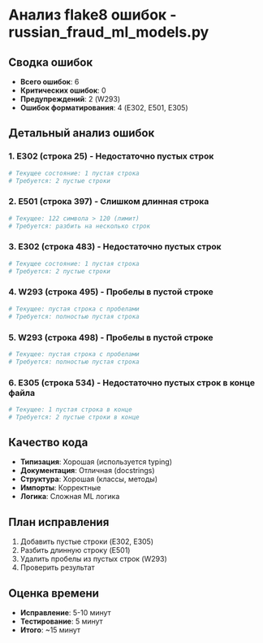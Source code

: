 # Анализ flake8 ошибок - russian_fraud_ml_models.py

## Сводка ошибок
- **Всего ошибок**: 6
- **Критических ошибок**: 0
- **Предупреждений**: 2 (W293)
- **Ошибок форматирования**: 4 (E302, E501, E305)

## Детальный анализ ошибок

### 1. E302 (строка 25) - Недостаточно пустых строк
```python
# Текущее состояние: 1 пустая строка
# Требуется: 2 пустые строки
```

### 2. E501 (строка 397) - Слишком длинная строка
```python
# Текущее: 122 символа > 120 (лимит)
# Требуется: разбить на несколько строк
```

### 3. E302 (строка 483) - Недостаточно пустых строк
```python
# Текущее состояние: 1 пустая строка
# Требуется: 2 пустые строки
```

### 4. W293 (строка 495) - Пробелы в пустой строке
```python
# Текущее: пустая строка с пробелами
# Требуется: полностью пустая строка
```

### 5. W293 (строка 498) - Пробелы в пустой строке
```python
# Текущее: пустая строка с пробелами
# Требуется: полностью пустая строка
```

### 6. E305 (строка 534) - Недостаточно пустых строк в конце файла
```python
# Текущее: 1 пустая строка в конце
# Требуется: 2 пустые строки в конце
```

## Качество кода
- **Типизация**: Хорошая (используется typing)
- **Документация**: Отличная (docstrings)
- **Структура**: Хорошая (классы, методы)
- **Импорты**: Корректные
- **Логика**: Сложная ML логика

## План исправления
1. Добавить пустые строки (E302, E305)
2. Разбить длинную строку (E501)
3. Удалить пробелы из пустых строк (W293)
4. Проверить результат

## Оценка времени
- **Исправление**: 5-10 минут
- **Тестирование**: 5 минут
- **Итого**: ~15 минут